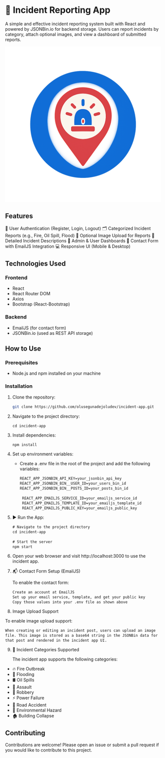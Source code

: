 # 🚨 Incident Reporting App

A simple and effective incident reporting system built with React and powered by JSONBin.io for backend storage. Users can report incidents by category, attach optional images, and view a dashboard of submitted reports.

![Screenshot](/src/assets/img/incident-logo.png)

## Features

🔐 User Authentication (Register, Login, Logout)
🗂️ Categorized Incident Reports (e.g., Fire, Oil Spill, Flood)
📸 Optional Image Upload for Reports
🧾 Detailed Incident Descriptions
📄 Admin & User Dashboards
📨 Contact Form with EmailJS Integration
💻 Responsive UI (Mobile & Desktop)

## Technologies Used

### Frontend
- React
- React Router DOM
- Axios
- Bootstrap (React-Bootstrap)

### Backend
- EmailJS (for contact form)
- JSONBin.io (used as REST API storage)

## How to Use

### Prerequisites

- Node.js and npm installed on your machine

### Installation

1. Clone the repository:

   ```bash
   git clone https://github.com/olusegunadejoludev/incident-app.git
   ```
   
2. Navigate to the project directory:
   ```
   cd incident-app
   ```
   
3. Install dependencies:
   ```
   npm install
   ```
  
4. Set up environment variables:
   - Create a .env file in the root of the project and add the following variables:
     ```
     REACT_APP_JSONBIN_API_KEY=your_jsonbin_api_key
     REACT_APP_JSONBIN_BIN__USER_ID=your_users_bin_id
     REACT_APP_JSONBIN_BIN__POSTS_ID=your_posts_bin_id

      REACT_APP_EMAILJS_SERVICE_ID=your_emailjs_service_id
      REACT_APP_EMAILJS_TEMPLATE_ID=your_emailjs_template_id
      REACT_APP_EMAILJS_PUBLIC_KEY=your_emailjs_public_key

     ```
    
5. ▶️ Run the App:
   ```
   # Navigate to the project directory
   cd incident-app

   # Start the server
   npm start
   ```
   
6. Open your web browser and visit http://localhost:3000 to use the incident app.

7. 📬 Contact Form Setup (EmailJS)
   
   To enable the contact form:
   ```
   Create an account at EmailJS
   Set up your email service, template, and get your public key
   Copy those values into your .env file as shown above

   ```
   
8.  Image Upload Support

   To enable image upload support:
   ```
   When creating or editing an incident post, users can upload an image file. This image is stored as a base64 string in the JSONBin data for that post and rendered in the incident app UI.

   ```

9.  🧩 Incident Categories Supported
     
     The incident app supports the following categories:
   - 🔥 Fire Outbreak
   - 🌊 Flooding
   - 🛢️ Oil Spills
   - 🧍 Assault
   - 🚨 Robbery
   - ⚡ Power Failure
   - 🚗 Road Accident
   - 🦠 Environmental Hazard
   - 🏚️ Building Collapse

## Contributing

Contributions are welcome! Please open an issue or submit a pull request if you would like to contribute to this project.